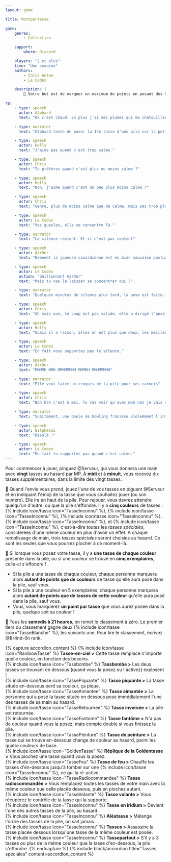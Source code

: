 ```yaml
---
layout: game

title: Montpartasse

game:
    genres:
        - Collection

    support:
        where: Discord

    players: "2 et plus"
    time: "Une semaine"
    authors:
        - Chris Antem
        - Le Codex

    description: |
        📖 Votre but est de marquer un maximum de points en posant des tasses de couleur avant que celle-ci ne s'effondre dans de mystérieuses circonstances...

rp:
    - type: speech
      actor: Alphard
      text: "Ok c'est chaud. En plus j'ai mes plumes qui me chatouillent."

    - type: narrator
      text: "Alphard tente de poser la 14è tasse d'une pile sur la petite table. Silence, tension et parquet dans la salle."

    - type: speech
      actor: Holly
      text: "J'aime pas quand c'est trop calme."

    - type: speech
      actor: Chris
      text: "Tu préfères quand c'est plus ou moins calme ?"

    - type: speech
      actor: Holly
      text: "Non, j'aime quand c'est un peu plus moins calme ?"

    - type: speech
      actor: Chris
      text: "Genre, plus de moins calme que de calme, mais pas trop plus non plus ?"

    - type: speech
      actor: Le Codex
      text: "Vos gueules, elle se concentre là."

    - type: narrator
      text: "Le silence revient. Et il n'est pas content"

    - type: speech
      actor: AirDur
      text: "Eeeeeet la joueuse canardienne est en bien mauvaise posture ahlalalalala... Ses adversaires tentent de la déstabiliser mais elle tient le coup, elle le tient ! Va-t-elle réussir l'exploit à poser une Lgbtasse, synonyme de victoire dans ce championnat départemental de pile de tasses de Seine-et-MMH"

    - type: speech
      actor: Le Codex
      action: "bâillonnant AirDur"
      text: "Mais tu vas la laisser se concentrer oui ?"

    - type: narrator
      text: "Quelques minutes de silence plus tard, la pose est faite. Sans clou, ni vis"

    - type: speech
      actor: Chris
      text: "Ah mais non, le coup est pas valide, elle a dirigé l'anse à 225°, c'est un multiple de cinq du coup ça compte pas..."

    - type: speech
      actor: Holly
      text: "Ouais il a raison, allez on est plus que deux, les meilleurs."

    - type: speech
      actor: Le Codex
      text: "En fait vous supportez pas le silence."

    - type: speech
      actor: AirDur
      text: "MMMMH MMH MMMMMMMH MMMMH MMMMMMMH"

    - type: narrator
      text: "Elle veut faire un croquis de la pile pour ses carnets"

    - type: speech
      actor: Chris
      text: "Bon bah c'est à moi. Tu vas voir qu'avec mon nez je vais rien voir venir et tout va se ramasser... J'ai les boules d'avance."

    - type: narrator
      text: "Subitement, une boule de bowling fracasse violemment l'intégralité de la pile. Aucune survivante."

    - type: speech
      actor: Nilphesai
      text: "Désolé !"

    - type: speech
      actor: Le Codex
      text: "En fait tu supportes pas quand c'est calme."
---
```


Pour commencer à jouer, pinguez @Serveur, qui vous donnera une main avec **vingt** tasses au hasard par MP. À **midi** et à **minuit**, vous recevez dix tasses supplémentaires, dans la limite des vingt tasses.

🔋 Quand l'envie vous prend, jouez l'une de vos tasses en piguant @Serveur et en indiquant l'émoji de la tasse que vous souhaitez jouer (ou son numéro). Elle ira en haut de la pile. Pour rejouer, vous devrez attendre quelqu'un d'autre, ou que la pile s'effondre.
Il y a **cinq couleurs** de tasses : {% include icon/tasse icon="TasseInconnu" %}, {% include icon/tasse icon="TasseInconnu" %}, {% include icon/tasse icon="TasseInconnu" %}, {% include icon/tasse icon="TasseInconnu" %}, et {% include icon/tasse icon="TasseInconnu" %}, c'est-à-dire toutes les _tasses spéciales_, considérées d'une même couleur en plus d'avoir un effet.
À chaque remplissage de main, trois _tasses spéciales_ seront choisies au hasard. Ce sont les seules que vous pourrez piocher à ce moment-là.

🎳 Si lorsque vous posez votre tasse, il y a **une tasse de chaque couleur** présente dans la pile, ou si une couleur se trouve en **cinq exemplaires**, celle-ci s'effondre !
- Si la pile a une tasse de chaque couleur, chaque personne marquera alors **autant de points que de couleurs** de tasse qu'elle aura posé dans la pile, sauf vous.
- Si la pile a une couleur en 5 exemplaires, chaque personne marquera alors **autant de points que de tasses de cette couleur** qu'elle aura posé dans la pile, sauf vous.
- Vous, vous marquerez **un point par tasse** que vous aurez posée dans la pile, quelque soit sa couleur !

📅 Tous les **samedis à 21 heures**, on remet le classement à zéro. Le premier tiers du classement gagne deux {% include icon/tasse icon="TasseBlanche" %}, les suivants une. Pour lire le classement, écrivez @Br4nd-0n rank.


{% capture accordion_content %}
{% include icon/tasse icon="RainbowTasse" %} **Tasse-en-ciel >** Cette tasse remplace n'importe quelle couleur, en fonction des besoins.  
{% include icon/tasse icon="Tassbombe" %} **Tassbombe >** Les deux tasses se trouvant en dessous (quand vous la posez ou l'activez) explosent !  
{% include icon/tasse icon="TassePiquante" %} **Tasse piquante >** La tasse située en-dessous perd sa couleur, ça pique.  
{% include icon/tasse icon="TasseAimantee" %} **Tasse aimantée >** La personne qui a posé la tasse située en dessous pose immédiatement l'une des tasses de sa main au hasard.  
{% include icon/tasse icon="TasseRetournee" %} **Tasse inversée >** La pile est retournée.  
{% include icon/tasse icon="TasseFantome" %} **Tasse fantôme >** N'a pas de couleur quand vous la posez, mais compte double si vous finissez la pile.  
{% include icon/tasse icon="TassePeinture" %} **Tasse de peinture >** La tasse qui se trouve en-dessous change de couleur au hasard, parmi les quatre couleurs de base.  
{% include icon/tasse icon="GoldenTasse" %} **Réplique de la Goldentasse >** Vous piochez une tasse quand vous la posez.  
{% include icon/tasse icon="TasseFeu" %} **Tasse de feu >** Chauffe les tasses d'en-dessous jusqu'à tomber sur une {% include icon/tasse icon="TasseInconnu" %}, ce qui la ré-active.  
{% include icon/tasse icon="TasseRadiocommandee" %} **Tasse radiocommandée >** Vous remplacez toutes les tasses de votre main avec la même couleur que celle placée dessous, puis en piochez autant.  
{% include icon/tasse icon="TasseVolante" %} **Tasse volante >** Vous récupérez le contrôle de la tasse qui la supporte.  
{% include icon/tasse icon="TasseInconnu" %} **Tasse en iridium >** Devient l'une des autres tasses de la pile, au hasard.  
{% include icon/tasse icon="TasseInconnu" %} **Aléatasse >** Mélange l'ordre des tasses de la pile, on sait jamais...  
{% include icon/tasse icon="TasseInconnu" %} **Tassus >**  Assassine la tasse placée dessous lorsqu'une tasse de la même couleur est posée.  
{% include icon/tasse icon="TasseInconnu" %} **Tassepartout >** S'il y a 3 tasses ou plus de la même couleur que la tasse d'en-dessous, la pile s'effondre.
{% endcapture %}
{% include block/accordion title="Tasses spéciales" content=accordion_content %}